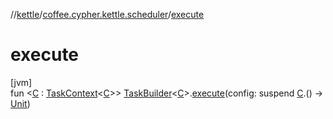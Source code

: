 //[kettle](../../index.md)/[coffee.cypher.kettle.scheduler](index.md)/[execute](execute.md)

# execute

[jvm]\
fun <[C](execute.md) : [TaskContext](-task-context/index.md)<[C](execute.md)>> [TaskBuilder](-task-builder/index.md)<[C](execute.md)>.[execute](execute.md)(config: suspend [C](execute.md).() -> [Unit](https://kotlinlang.org/api/latest/jvm/stdlib/kotlin/-unit/index.html))

